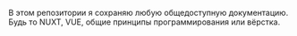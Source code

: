 В этом репозитории я сохраняю любую общедоступную документацию.
Будь то NUXT, VUE, общие принципы программирования или вёрстка.
